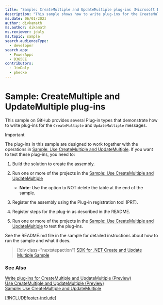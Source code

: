 ```yaml
---
title: "Sample: CreateMultiple and UpdateMultiple plug-ins (Microsoft Dataverse) | Microsoft Docs" # Intent and product brand in a unique string of 43-59 chars including spaces
description: "This sample shows how to write plug-ins for the CreateMultiple and UpdateMultiple messages" # 115-145 characters including spaces. This abstract displays in the search result.
ms.date: 06/01/2023
author: divkamath
ms.author: dikamath
ms.reviewer: jdaly
ms.topic: sample
search.audienceType:
  - developer
search.app:
  - PowerApps
  - D365CE
contributors:
  - JimDaly
  - phecke
---
```

# Sample: CreateMultiple and UpdateMultiple plug-ins

This sample on GitHub provides several Plug-in types that demonstrate how to write plug-ins for the `CreateMultiple` and `UpdateMultiple` messages.

> [!IMPORTANT]
> The plug-ins in this sample are designed to work together with the operations in [Sample: Use CreateMultiple and UpdateMultiple](create-update-multiple.md). If you want to test these plug-ins, you need to:
>  1. Build the solution to create the assembly.
>  1. Run one or more of the projects in the [Sample: Use CreateMultiple and UpdateMultiple](create-update-multiple.md)
>  
>     - **Note**: Use the option to NOT delete the table at the end of the sample.
>  
>  1. Register the assembly using the Plug-in registration tool (PRT).
>  1. Register steps for the plug-in as described in the README.
>  1. Run one or more of the projects in the [Sample: Use CreateMultiple and UpdateMultiple](create-update-multiple.md) to test the plug-ins.

See the README.md file in the sample for detailed instructions about how to run the sample and what it does.

> [!div class="nextstepaction"]
> [SDK for .NET Create and Update Multiple Sample](https://github.com/microsoft/PowerApps-Samples/blob/master/dataverse/orgsvc/C%23/xMultiplePluginSamples/README.md)


### See Also

[Write plug-ins for CreateMultiple and UpdateMultiple (Preview)](../../write-plugin-multiple-operation.md)<br />
[Use CreateMultiple and UpdateMultiple (Preview)](../use-createmultiple-updatemultiple.md)<br />
[Sample: Use CreateMultiple and UpdateMultiple](create-update-multiple.md)


[!INCLUDE[footer-include](../../../../includes/footer-banner.md)]